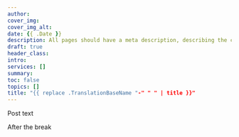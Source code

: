 ```yaml
---
author:
cover_img: 
cover_img_alt:
date: {{ .Date }}
description: All pages should have a meta description, describing the content of the page.
draft: true
header_class: 
intro:
services: []
summary: 
toc: false
topics: []
title: "{{ replace .TranslationBaseName "-" " " | title }}"
---
```


Post text

<!--more-->

After the break